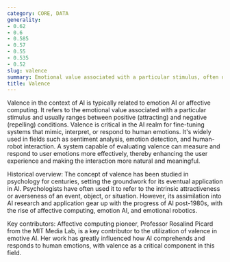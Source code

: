 ```yaml
---
category: CORE, DATA
generality:
- 0.62
- 0.6
- 0.585
- 0.57
- 0.55
- 0.535
- 0.52
slug: valence
summary: Emotional value associated with a particular stimulus, often used in AI to fine-tune emotional processing.
title: Valence
---
```


Valence in the context of AI is typically related to emotion AI or affective computing. It refers to the emotional value associated with a particular stimulus and usually ranges between positive (attracting) and negative (repelling) conditions. Valence is critical in the AI realm for fine-tuning systems that mimic, interpret, or respond to human emotions. It's widely used in fields such as sentiment analysis, emotion detection, and human-robot interaction. A system capable of evaluating valence can measure and respond to user emotions more effectively, thereby enhancing the user experience and making the interaction more natural and meaningful.

Historical overview: The concept of valence has been studied in psychology for centuries, setting the groundwork for its eventual application in AI. Psychologists have often used it to refer to the intrinsic attractiveness or averseness of an event, object, or situation. However, its assimilation into AI research and application gear up with the progress of AI post-1980s, with the rise of affective computing, emotion AI, and emotional robotics.

Key contributors: Affective computing pioneer, Professor Rosalind Picard from the MIT Media Lab, is a key contributor to the utilization of valence in emotive AI. Her work has greatly influenced how AI comprehends and responds to human emotions, with valence as a critical component in this field.